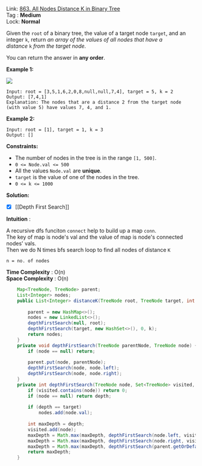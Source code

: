 Link: [863. All Nodes Distance K in Binary Tree](https://leetcode.com/problems/all-nodes-distance-k-in-binary-tree/) <br>
Tag : **Medium**<br>
Lock: **Normal**

Given the `root` of a binary tree, the value of a target node `target`, and an integer `k`, return _an array of the values of all nodes that have a distance_ `k` _from the target node._

You can return the answer in **any order**.

**Example 1:**

![](https://s3-lc-upload.s3.amazonaws.com/uploads/2018/06/28/sketch0.png)

```
Input: root = [3,5,1,6,2,0,8,null,null,7,4], target = 5, k = 2
Output: [7,4,1]
Explanation: The nodes that are a distance 2 from the target node (with value 5) have values 7, 4, and 1.
```

**Example 2:**

```
Input: root = [1], target = 1, k = 3
Output: []
```

**Constraints:**

- The number of nodes in the tree is in the range `[1, 500]`.
- `0 <= Node.val <= 500`
- All the values `Node.val` are **unique**.
- `target` is the value of one of the nodes in the tree.
- `0 <= k <= 1000`

**Solution:**
- [x] [[Depth First Search]]

**Intuition** :

A recursive dfs funciton `connect` help to build up a map `conn`.  
The key of map is node's val and the value of map is node's connected nodes' vals.  
Then we do N times bfs search loop to find all nodes of distance `K`

```
n = no. of nodes
```
**Time Complexity** : O(n)<br>
**Space Complexity** : O(n)

```java
    Map<TreeNode, TreeNode> parent;
    List<Integer> nodes;
    public List<Integer> distanceK(TreeNode root, TreeNode target, int k) {
        
        parent = new HashMap<>();
        nodes = new LinkedList<>();
        depthFirstSearch(null, root);
        depthFirstSearch(target, new HashSet<>(), 0, k);
        return nodes;
    }
    private void depthFirstSearch(TreeNode parentNode, TreeNode node) {
        if (node == null) return;
        
        parent.put(node, parentNode);
        depthFirstSearch(node, node.left);
        depthFirstSearch(node, node.right);
    }
    private int depthFirstSearch(TreeNode node, Set<TreeNode> visited, int depth, int target) {
        if (visited.contains(node)) return 0;
        if (node == null) return depth;
        
        if (depth == target)
            nodes.add(node.val);
        
        int maxDepth = depth;
        visited.add(node);
        maxDepth = Math.max(maxDepth, depthFirstSearch(node.left, visited, depth + 1, target));
        maxDepth = Math.max(maxDepth, depthFirstSearch(node.right, visited, depth + 1, target));
        maxDepth = Math.max(maxDepth, depthFirstSearch(parent.getOrDefault(node, null), visited, depth + 1, target));
        return maxDepth;
    }
```
